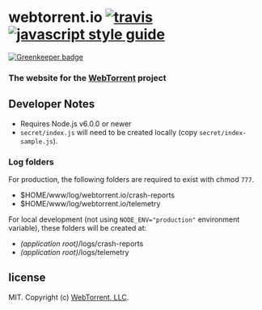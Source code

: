 # webtorrent.io [![travis][travis-image]][travis-url] [![javascript style guide][standard-image]][standard-url]

[![Greenkeeper badge](https://badges.greenkeeper.io/webtorrent/webtorrent.io.svg)](https://greenkeeper.io/)

[travis-image]: https://img.shields.io/travis/webtorrent/webtorrent.io/master.svg
[travis-url]: https://travis-ci.org/webtorrent/webtorrent.io
[standard-image]: https://img.shields.io/badge/code_style-standard-brightgreen.svg
[standard-url]: https://standardjs.com

### The website for the [WebTorrent](https://webtorrent.io) project

## Developer Notes

- Requires Node.js v6.0.0 or newer
- `secret/index.js` will need to be created locally (copy `secret/index-sample.js`).

### Log folders

For production, the following folders are required to exist with chmod `777`.
- $HOME/www/log/webtorrent.io/crash-reports
- $HOME/www/log/webtorrent.io/telemetry

For local development (not using `NODE_ENV="production"` environment variable), these folders will be created at:

- *(application root)*/logs/crash-reports
- *(application root)*/logs/telemetry

## license

MIT. Copyright (c) [WebTorrent, LLC](https://webtorrent.io).
